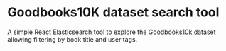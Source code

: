 Goodbooks10K dataset search tool
================================

A simple React Elasticsearch tool to explore the 
[Goodbooks10k dataset](https://github.com/zygmuntz/goodbooks-10k/) 
allowing filtering by book title and user tags.